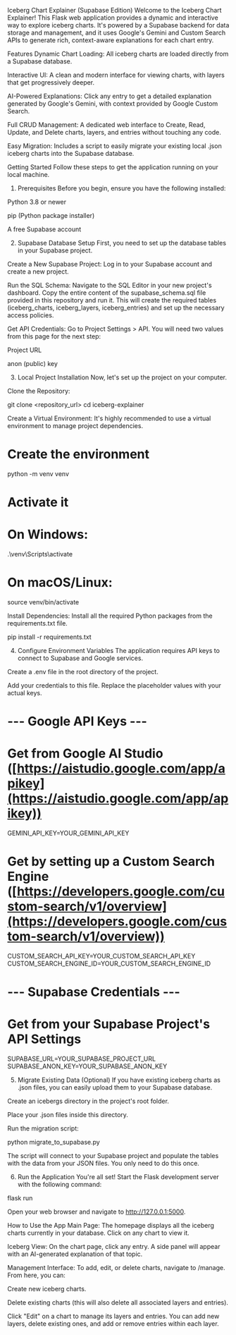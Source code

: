 Iceberg Chart Explainer (Supabase Edition)
Welcome to the Iceberg Chart Explainer! This Flask web application provides a dynamic and interactive way to explore iceberg charts. It's powered by a Supabase backend for data storage and management, and it uses Google's Gemini and Custom Search APIs to generate rich, context-aware explanations for each chart entry.

Features
Dynamic Chart Loading: All iceberg charts are loaded directly from a Supabase database.

Interactive UI: A clean and modern interface for viewing charts, with layers that get progressively deeper.

AI-Powered Explanations: Click any entry to get a detailed explanation generated by Google's Gemini, with context provided by Google Custom Search.

Full CRUD Management: A dedicated web interface to Create, Read, Update, and Delete charts, layers, and entries without touching any code.

Easy Migration: Includes a script to easily migrate your existing local .json iceberg charts into the Supabase database.

Getting Started
Follow these steps to get the application running on your local machine.

1. Prerequisites
Before you begin, ensure you have the following installed:

Python 3.8 or newer

pip (Python package installer)

A free Supabase account

2. Supabase Database Setup
First, you need to set up the database tables in your Supabase project.

Create a New Supabase Project: Log in to your Supabase account and create a new project.

Run the SQL Schema: Navigate to the SQL Editor in your new project's dashboard. Copy the entire content of the supabase_schema.sql file provided in this repository and run it. This will create the required tables (iceberg_charts, iceberg_layers, iceberg_entries) and set up the necessary access policies.

Get API Credentials: Go to Project Settings > API. You will need two values from this page for the next step:

Project URL

anon (public) key

3. Local Project Installation
Now, let's set up the project on your computer.

Clone the Repository:

git clone <repository_url>
cd iceberg-explainer

Create a Virtual Environment: It's highly recommended to use a virtual environment to manage project dependencies.

# Create the environment
python -m venv venv

# Activate it
# On Windows:
.\venv\Scripts\activate
# On macOS/Linux:
source venv/bin/activate

Install Dependencies: Install all the required Python packages from the requirements.txt file.

pip install -r requirements.txt

4. Configure Environment Variables
The application requires API keys to connect to Supabase and Google services.

Create a .env file in the root directory of the project.

Add your credentials to this file. Replace the placeholder values with your actual keys.

# --- Google API Keys ---
# Get from Google AI Studio ([https://aistudio.google.com/app/apikey](https://aistudio.google.com/app/apikey))
GEMINI_API_KEY=YOUR_GEMINI_API_KEY

# Get by setting up a Custom Search Engine ([https://developers.google.com/custom-search/v1/overview](https://developers.google.com/custom-search/v1/overview))
CUSTOM_SEARCH_API_KEY=YOUR_CUSTOM_SEARCH_API_KEY
CUSTOM_SEARCH_ENGINE_ID=YOUR_CUSTOM_SEARCH_ENGINE_ID

# --- Supabase Credentials ---
# Get from your Supabase Project's API Settings
SUPABASE_URL=YOUR_SUPABASE_PROJECT_URL
SUPABASE_ANON_KEY=YOUR_SUPABASE_ANON_KEY

5. Migrate Existing Data (Optional)
If you have existing iceberg charts as .json files, you can easily upload them to your Supabase database.

Create an icebergs directory in the project's root folder.

Place your .json files inside this directory.

Run the migration script:

python migrate_to_supabase.py

The script will connect to your Supabase project and populate the tables with the data from your JSON files. You only need to do this once.

6. Run the Application
You're all set! Start the Flask development server with the following command:

flask run

Open your web browser and navigate to http://127.0.0.1:5000.

How to Use the App
Main Page: The homepage displays all the iceberg charts currently in your database. Click on any chart to view it.

Iceberg View: On the chart page, click any entry. A side panel will appear with an AI-generated explanation of that topic.

Management Interface: To add, edit, or delete charts, navigate to /manage. From here, you can:

Create new iceberg charts.

Delete existing charts (this will also delete all associated layers and entries).

Click "Edit" on a chart to manage its layers and entries. You can add new layers, delete existing ones, and add or remove entries within each layer.